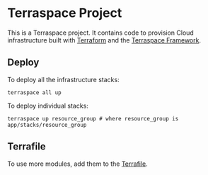 # Terraspace Project

This is a Terraspace project. It contains code to provision Cloud infrastructure built with [Terraform](https://www.terraform.io/) and the [Terraspace Framework](https://terraspace.cloud/).

## Deploy

To deploy all the infrastructure stacks:

    terraspace all up

To deploy individual stacks:

    terraspace up resource_group # where resource_group is app/stacks/resource_group

## Terrafile

To use more modules, add them to the [Terrafile](https://terraspace.cloud/docs/terrafile/).
